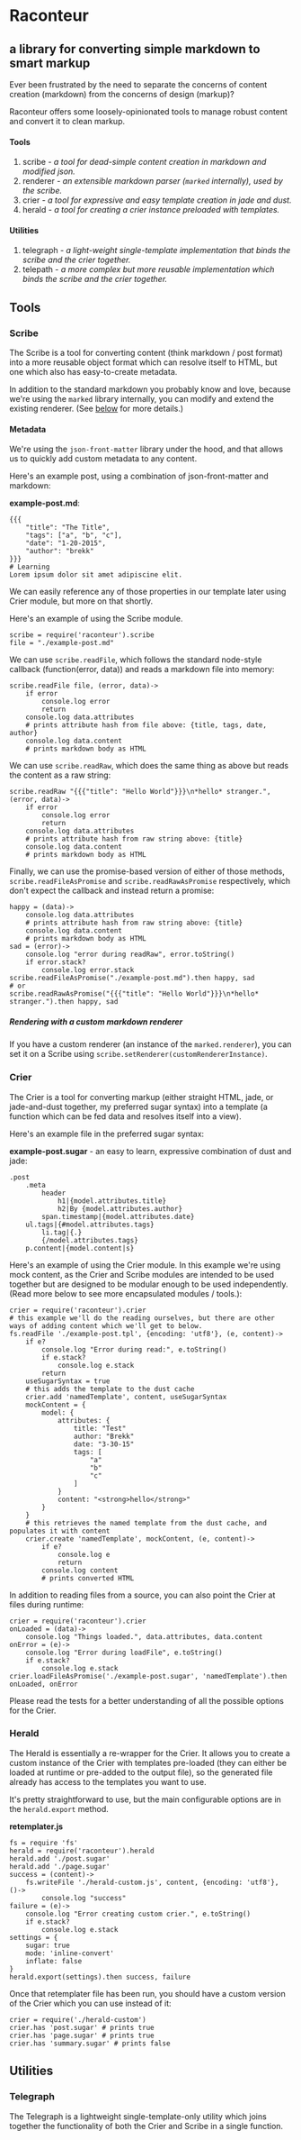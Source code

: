 # Raconteur
## a library for converting simple markdown to smart markup

Ever been frustrated by the need to separate the concerns of content creation (markdown) from the concerns of design (markup)?

Raconteur offers some loosely-opinionated tools to manage robust content and convert it to clean markup.

#### Tools
 1. scribe - _a tool for dead-simple content creation in markdown and modified json._
 2. renderer - _an extensible markdown parser (`marked` internally), used by the scribe._
 3. crier - _a tool for expressive and easy template creation in jade and dust._
 4. herald - _a tool for creating a crier instance preloaded with templates._

#### Utilities
 1. telegraph - _a light-weight single-template implementation that binds the scribe and the crier together._
 2. telepath - _a more complex but more reusable implementation which binds the scribe and the crier together._

## Tools

### Scribe

The Scribe is a tool for converting content (think markdown / post format) into a more reusable object format which can resolve itself to HTML, but one which also has easy-to-create metadata.

In addition to the standard markdown you probably know and love, because we're using the `marked` library internally, you can modify and extend the existing renderer. (See [below][custom-renderer] for more details.)

[custom-renderer]: #custom-renderer "Rendering with a custom markdown renderer"

#### Metadata

We're using the `json-front-matter` library under the hood, and that allows us to quickly add custom metadata to any content.

Here's an example post, using a combination of json-front-matter and markdown:

**example-post.md**:

    {{{
        "title": "The Title",
        "tags": ["a", "b", "c"],
        "date": "1-20-2015",
        "author": "brekk"
    }}}
    # Learning 
    Lorem ipsum dolor sit amet adipiscine elit.

We can easily reference any of those properties in our template later using Crier module, but more on that shortly.

Here's an example of using the Scribe module.

    scribe = require('raconteur').scribe
    file = "./example-post.md"

We can use `scribe.readFile`, which follows the standard node-style callback (function(error, data)) and reads a markdown file into memory:

    scribe.readFile file, (error, data)->
        if error
            console.log error
            return
        console.log data.attributes
        # prints attribute hash from file above: {title, tags, date, author}
        console.log data.content
        # prints markdown body as HTML

We can use `scribe.readRaw`, which does the same thing as above but reads the content as a raw string:

    scribe.readRaw "{{{"title": "Hello World"}}}\n*hello* stranger.", (error, data)->
        if error
            console.log error
            return
        console.log data.attributes
        # prints attribute hash from raw string above: {title}
        console.log data.content
        # prints markdown body as HTML

Finally, we can use the promise-based version of either of those methods, `scribe.readFileAsPromise` and `scribe.readRawAsPromise` respectively, which don't expect the callback and instead return a promise:

    happy = (data)->
        console.log data.attributes
        # prints attribute hash from raw string above: {title}
        console.log data.content
        # prints markdown body as HTML
    sad = (error)->
        console.log "error during readRaw", error.toString()
        if error.stack?
            console.log error.stack
    scribe.readFileAsPromise("./example-post.md").then happy, sad
    # or
    scribe.readRawAsPromise("{{{"title": "Hello World"}}}\n*hello* stranger.").then happy, sad

##### Rendering with a custom markdown renderer

If you have a custom renderer (an instance of the `marked.renderer`), you can set it on a Scribe using `scribe.setRenderer(customRendererInstance)`.

### Crier

The Crier is a tool for converting markup (either straight HTML, jade, or jade-and-dust together, my preferred sugar syntax) into a template (a function which can be fed data and resolves itself into a view).

Here's an example file in the preferred sugar syntax:

**example-post.sugar** - an easy to learn, expressive combination of dust and jade:

    .post
        .meta
            header
                h1|{model.attributes.title}
                h2|By {model.attributes.author}
            span.timestamp|{model.attributes.date}
        ul.tags|{#model.attributes.tags}
            li.tag|{.}
            {/model.attributes.tags}
        p.content|{model.content|s}

Here's an example of using the Crier module. In this example we're using mock content, as the Crier and Scribe modules are intended to be used together but are designed to be modular enough to be used independently. (Read more below to see more encapsulated modules / tools.):

    crier = require('raconteur').crier
    # this example we'll do the reading ourselves, but there are other ways of adding content which we'll get to below.
    fs.readFile './example-post.tpl', {encoding: 'utf8'}, (e, content)->
        if e?
            console.log "Error during read:", e.toString()
            if e.stack?
                console.log e.stack
            return
        useSugarSyntax = true
        # this adds the template to the dust cache
        crier.add 'namedTemplate', content, useSugarSyntax
        mockContent = {
            model: {
                attributes: {
                    title: "Test"
                    author: "Brekk"
                    date: "3-30-15"
                    tags: [
                        "a"
                        "b"
                        "c"
                    ]
                }
                content: "<strong>hello</strong>"
            }
        }
        # this retrieves the named template from the dust cache, and populates it with content
        crier.create 'namedTemplate', mockContent, (e, content)->
            if e?
                console.log e
                return
            console.log content
            # prints converted HTML

In addition to reading files from a source, you can also point the Crier at files during runtime:

    crier = require('raconteur').crier
    onLoaded = (data)->
        console.log "Things loaded.", data.attributes, data.content
    onError = (e)->
        console.log "Error during loadFile", e.toString()
        if e.stack?
            console.log e.stack
    crier.loadFileAsPromise('./example-post.sugar', 'namedTemplate').then onLoaded, onError

Please read the tests for a better understanding of all the possible options for the Crier.

### Herald

The Herald is essentially a re-wrapper for the Crier. It allows you to create a custom instance of the Crier with templates pre-loaded (they can either be loaded at runtime or pre-added to the output file), so the generated file already has access to the templates you want to use.

It's pretty straightforward to use, but the main configurable options are in the `herald.export` method.

**retemplater.js**

    fs = require 'fs'
    herald = require('raconteur').herald
    herald.add './post.sugar'
    herald.add './page.sugar'
    success = (content)->
        fs.writeFile './herald-custom.js', content, {encoding: 'utf8'}, ()->
            console.log "success"
    failure = (e)->
        console.log "Error creating custom crier.", e.toString()
        if e.stack?
            console.log e.stack
    settings = {
        sugar: true
        mode: 'inline-convert'
        inflate: false
    }
    herald.export(settings).then success, failure

Once that retemplater file has been run, you should have a custom version of the Crier which you can use instead of it:

    crier = require('./herald-custom')
    crier.has 'post.sugar' # prints true
    crier.has 'page.sugar' # prints true
    crier.has 'summary.sugar' # prints false

## Utilities

### Telegraph

The Telegraph is a lightweight single-template-only utility which joins together the functionality of both the Crier and Scribe in a single function.
